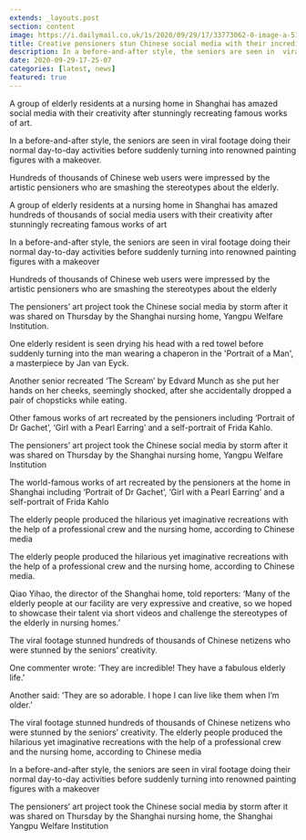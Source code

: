```yaml
---
extends: _layouts.post
section: content
image: https://i.dailymail.co.uk/1s/2020/09/29/17/33773062-0-image-a-51_1601395669291.jpg 
title: Creative pensioners stun Chinese social media with their incredible recreations of famous paintings 
description: In a before-and-after style, the seniors are seen in  viral footage doing their normal day-to-day activities before suddenly turning into renowned painting figures with a makeover. 
date: 2020-09-29-17-25-07 
categories: [latest, news] 
featured: true 
--- 
```

A group of elderly residents at a nursing home in Shanghai has amazed social media with their creativity after stunningly recreating famous works of art.

In a before-and-after style, the seniors are seen in viral footage doing their normal day-to-day activities before suddenly turning into renowned painting figures with a makeover.

Hundreds of thousands of Chinese web users were impressed by the artistic pensioners who are smashing the stereotypes about the elderly.

A group of elderly residents at a nursing home in Shanghai has amazed hundreds of thousands of social media users with their creativity after stunningly recreating famous works of art

In a before-and-after style, the seniors are seen in viral footage doing their normal day-to-day activities before suddenly turning into renowned painting figures with a makeover

Hundreds of thousands of Chinese web users were impressed by the artistic pensioners who are smashing the stereotypes about the elderly

The pensioners’ art project took the Chinese social media by storm after it was shared on Thursday by the Shanghai nursing home, Yangpu Welfare Institution.

One elderly resident is seen drying his head with a red towel before suddenly turning into the man wearing a chaperon in the 'Portrait of a Man', a masterpiece by Jan van Eyck.

Another senior recreated ‘The Scream’ by Edvard Munch as she put her hands on her cheeks, seemingly shocked, after she accidentally dropped a pair of chopsticks while eating.

Other famous works of art recreated by the pensioners including ‘Portrait of Dr Gachet’, ‘Girl with a Pearl Earring’ and a self-portrait of Frida Kahlo.

The pensioners’ art project took the Chinese social media by storm after it was shared on Thursday by the Shanghai nursing home, Yangpu Welfare Institution

The world-famous works of art recreated by the pensioners at the home in Shanghai including ‘Portrait of Dr Gachet’, ‘Girl with a Pearl Earring’ and a self-portrait of Frida Kahlo

The elderly people produced the hilarious yet imaginative recreations with the help of a professional crew and the nursing home, according to Chinese media

The elderly people produced the hilarious yet imaginative recreations with the help of a professional crew and the nursing home, according to Chinese media.

Qiao Yihao, the director of the Shanghai home, told reporters: ‘Many of the elderly people at our facility are very expressive and creative, so we hoped to showcase their talent via short videos and challenge the stereotypes of the elderly in nursing homes.’

The viral footage stunned hundreds of thousands of Chinese netizens who were stunned by the seniors’ creativity.

One commenter wrote: ‘They are incredible! They have a fabulous elderly life.’

Another said: ‘They are so adorable. I hope I can live like them when I’m older.’

The viral footage stunned hundreds of thousands of Chinese netizens who were stunned by the seniors’ creativity. The elderly people produced the hilarious yet imaginative recreations with the help of a professional crew and the nursing home, according to Chinese media

In a before-and-after style, the seniors are seen in viral footage doing their normal day-to-day activities before suddenly turning into renowned painting figures with a makeover

The pensioners’ art project took the Chinese social media by storm after it was shared on Thursday by the Shanghai nursing home, the Shanghai Yangpu Welfare Institution

